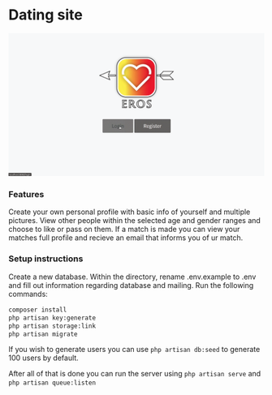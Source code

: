 # Dating site
![](dating-site-preview.gif)
### Features
Create your own personal profile with basic info of yourself and multiple pictures.
View other people within the selected age and gender ranges and choose to like or pass on them. If a match is made you can view your matches full profile and recieve an email that informs you of ur match.
### Setup instructions
Create a new database. Within the directory, rename .env.example to .env and fill out information regarding database and mailing.
Run the following commands:
```
composer install
php artisan key:generate
php artisan storage:link
php artisan migrate
```
If you wish to generate users you can use `php artisan db:seed` to generate 100 users by default.

After all of that is done you can run the server using `php artisan serve` and `php artisan queue:listen`
